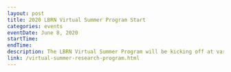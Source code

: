 ```yaml
---
layout: post
title: 2020 LBRN Virtual Summer Program Start
categories: events
eventDate: June 8, 2020
startTime:
endTime:
description: The LBRN Virtual Summer Program will be kicking off at various LBRN partner campuses.
link: /virtual-summer-research-program.html
---
```

